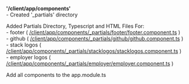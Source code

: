 

**'/client/app/components'**  
	- Created '_partials' directory  

Added Partials Directory, Typescript and HTML Files For:  
	- footer ( [/client/app/components/_partials/footer/footer.component.ts]() )  
	- github ( [/client/app/components/_partials/github/github.component.ts]() )  
	- stack logos ( [/client/app/components/_partials/stacklogos/stacklogos.component.ts]() )  
	- employer logos ( [/client/app/components/_partials/employer/employer.component.ts]() )  

Add all components to the app.module.ts




